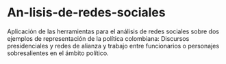 # An-lisis-de-redes-sociales
Aplicación de las herramientas para el análisis de redes sociales sobre dos ejemplos de representación de la política colombiana: Discursos presidenciales y redes de alianza y trabajo entre funcionarios o personajes sobresalientes en el ámbito político.
